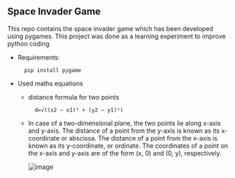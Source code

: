 ## Space Invader Game
This repo contains the space invader game which has been developed using pygames. This project was done as a learning experiment to improve python coding

* Requirements:
  ```
    pip install pygame
  ```
* Used maths equations
  * distance formula for two points
    ```
      d=√((x2 – x1)² + (y2 – y1)²)
    ```
  * In case of a two-dimensional plane, the two points lie along x-axis and y-axis. The distance of a point from the y-axis is known as its x-coordinate or abscissa. The distance of a point from the x-axis is known as its y-coordinate, or ordinate. The coordinates of a point on the x-axis and y-axis are of the form (x, 0) and (0, y), respectively.
    
    ![image](https://github.com/user-attachments/assets/fa100f99-f1d3-4172-bfbb-67db60d5a50c)
